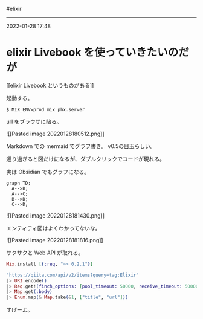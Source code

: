 #elixir 

---
2022-01-28  17:48

# elixir Livebook を使っていきたいのだが

[[elixir Livebook というものがある]]

起動する。

```shell
$ MIX_ENV=prod mix phx.server
```
url をブラウザに貼る。

![[Pasted image 20220128180512.png]]

Markdown での mermaid でグラフ書き。
v0.5の目玉らしい。

通り過ぎると図だけになるが、ダブルクリックでコードが現れる。



実は Obsidian でもグラフになる。

```mermaid
graph TD;
  A-->B;
  A-->C;
  B-->D;
  C-->D;
```

![[Pasted image 20220128181430.png]]

エンティティ図はよくわかってないな。

![[Pasted image 20220128181816.png]]

サクサクと Web API が取れる。
```elixir
Mix.install [{:req, "~> 0.2.1"}]

"https://qiita.com/api/v2/items?query=tag:Elixir"
|> URI.encode()
|> Req.get!(finch_options: [pool_timeout: 50000, receive_timeout: 50000])
|> Map.get(:body)
|> Enum.map(& Map.take(&1, ["title", "url"]))
```

すげーよ。
